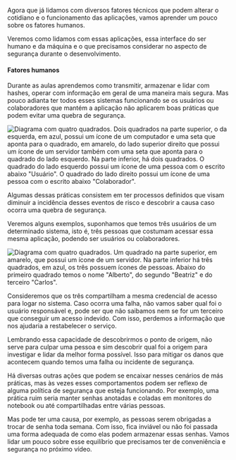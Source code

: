 Agora que já lidamos com diversos fatores técnicos que podem alterar o cotidiano e o funcionamento das aplicações, vamos aprender um pouco sobre os fatores humanos.

Veremos como lidamos com essas aplicações, essa interface do ser humano e da máquina e o que precisamos considerar no aspecto de segurança durante o desenvolvimento.

#### Fatores humanos

Durante as aulas aprendemos como transmitir, armazenar e lidar com hashes, operar com informação em geral de uma maneira mais segura. Mas pouco adianta ter todos esses sistemas funcionando se os usuários ou colaboradores que mantém a aplicação não aplicarem boas práticas que podem evitar uma quebra de segurança.

![Diagrama com quatro quadrados. Dois quadrados na parte superior, o da esquerda, em azul, possui um ícone de um computador e uma seta que aponta para o quadrado, em amarelo, do lado superior direito que possui um ícone de um servidor também com uma seta que aponta para o quadrado do lado esquerdo. Na parte inferior, há dois quadrados. O quadrado do lado esquerdo possui um ícone de uma pessoa com o escrito abaixo "Usuário". O quadrado do lado direito possui um ícone de uma pessoa com o escrito abaixo "Colaborador".](https://cdn1.gnarususercontent.com.br/1/723333/43541563-f9db-4cb4-8c01-adb028360fb0.png)

Algumas dessas práticas consistem em ter processos definidos que visam diminuir a incidência desses eventos de risco e descobrir a causa caso ocorra uma quebra de segurança.

Veremos alguns exemplos, suponhamos que temos três usuários de um determinado sistema, isto é, três pessoas que costumam acessar essa mesma aplicação, podendo ser usuários ou colaboradores.

![Diagrama com quatro quadrados. Um quadrado na parte superior, em amarelo, que possui um ícone de um servidor. Na parte inferior há três quadrados, em azul, os três possuem ícones de pessoas. Abaixo do primeiro quadrado temos o nome "Alberto", do segundo "Beatriz" e do terceiro "Carlos".](https://cdn1.gnarususercontent.com.br/1/723333/27e70810-c1f8-4e9f-8fa1-79b84ad57768.png)

Consideremos que os três compartilham a mesma credencial de acesso para logar no sistema. Caso ocorra uma falha, não vamos saber qual foi o usuário responsável e, pode ser que não saibamos nem se for um terceiro que conseguir um acesso indevido. Com isso, perdemos a informação que nos ajudaria a restabelecer o serviço.

Lembrando essa capacidade de descobrirmos o ponto de origem, não serve para culpar uma pessoa e sim descobrir qual foi a origem para investigar e lidar da melhor forma possível. Isso para mitigar os danos que acontecem quando temos uma falha ou incidente de segurança.

Há diversas outras ações que podem se encaixar nesses cenários de más práticas, mas às vezes esses comportamentos podem ser reflexo de alguma política de segurança que esteja funcionando. Por exemplo, uma prática ruim seria manter senhas anotadas e coladas em monitores do notebook ou até compartilhadas entre várias pessoas.

Mas pode ter uma causa, por exemplo, as pessoas serem obrigadas a trocar de senha toda semana. Com isso, fica inviável ou não foi passada uma forma adequada de como elas podem armazenar essas senhas. Vamos lidar um pouco sobre esse equilíbrio que precisamos ter de conveniência e segurança no próximo vídeo.